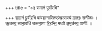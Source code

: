 +++
title = "०३ समानं पूर्वीरभि"

+++
स॒मा॒नं पू॒र्वीर॒भि वा॑वशा॒नास्तिष्ठ॑न्व॒त्सस्य॑ मा॒तरः॒ सनी॑ळाः ।  
ऋ॒तस्य॒ साना॒वधि॑ चक्रमा॒णा रि॒हन्ति॒ मध्वो॑ अ॒मृत॑स्य॒ वाणीः॑ ॥